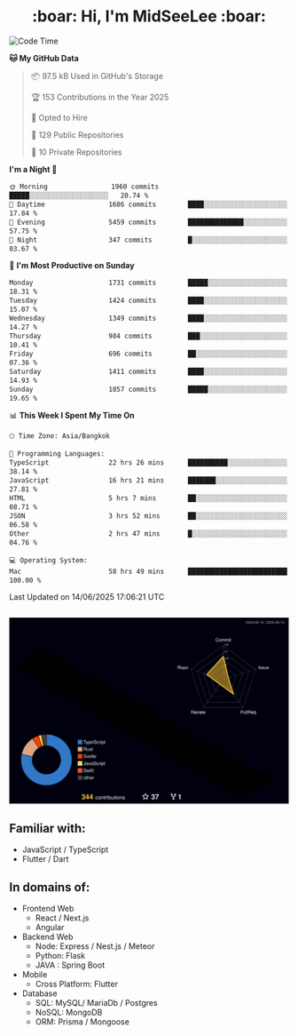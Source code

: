 <h1 align="center"> :boar: Hi, I'm MidSeeLee :boar:</h1>
 
<!--START_SECTION:waka-->
![Code Time](http://img.shields.io/badge/Code%20Time-3%2C050%20hrs%2038%20mins-blue)

**🐱 My GitHub Data** 

> 📦 97.5 kB Used in GitHub's Storage 
 > 
> 🏆 153 Contributions in the Year 2025
 > 
> 💼 Opted to Hire
 > 
> 📜 129 Public Repositories 
 > 
> 🔑 10 Private Repositories 
 > 
**I'm a Night 🦉** 

```text
🌞 Morning                1960 commits        █████░░░░░░░░░░░░░░░░░░░░   20.74 % 
🌆 Daytime                1686 commits        ████░░░░░░░░░░░░░░░░░░░░░   17.84 % 
🌃 Evening                5459 commits        ██████████████░░░░░░░░░░░   57.75 % 
🌙 Night                  347 commits         █░░░░░░░░░░░░░░░░░░░░░░░░   03.67 % 
```
📅 **I'm Most Productive on Sunday** 

```text
Monday                   1731 commits        █████░░░░░░░░░░░░░░░░░░░░   18.31 % 
Tuesday                  1424 commits        ████░░░░░░░░░░░░░░░░░░░░░   15.07 % 
Wednesday                1349 commits        ████░░░░░░░░░░░░░░░░░░░░░   14.27 % 
Thursday                 984 commits         ███░░░░░░░░░░░░░░░░░░░░░░   10.41 % 
Friday                   696 commits         ██░░░░░░░░░░░░░░░░░░░░░░░   07.36 % 
Saturday                 1411 commits        ████░░░░░░░░░░░░░░░░░░░░░   14.93 % 
Sunday                   1857 commits        █████░░░░░░░░░░░░░░░░░░░░   19.65 % 
```


📊 **This Week I Spent My Time On** 

```text
🕑︎ Time Zone: Asia/Bangkok

💬 Programming Languages: 
TypeScript               22 hrs 26 mins      ██████████░░░░░░░░░░░░░░░   38.14 % 
JavaScript               16 hrs 21 mins      ███████░░░░░░░░░░░░░░░░░░   27.81 % 
HTML                     5 hrs 7 mins        ██░░░░░░░░░░░░░░░░░░░░░░░   08.71 % 
JSON                     3 hrs 52 mins       ██░░░░░░░░░░░░░░░░░░░░░░░   06.58 % 
Other                    2 hrs 47 mins       █░░░░░░░░░░░░░░░░░░░░░░░░   04.76 % 

💻 Operating System: 
Mac                      58 hrs 49 mins      █████████████████████████   100.00 % 
```


 Last Updated on 14/06/2025 17:06:21 UTC
<!--END_SECTION:waka-->

##

![](./profile-3d-contrib/profile-night-rainbow.svg)

## Familiar with:
- JavaScript / TypeScript
- Flutter / Dart

## In domains of:
- Frontend Web
  - React / Next.js
  - Angular
- Backend Web
  - Node: Express / Nest.js / Meteor
  - Python: Flask
  - JAVA : Spring Boot
- Mobile
  - Cross Platform: Flutter
- Database
  - SQL: MySQL/ MariaDb / Postgres
  - NoSQL: MongoDB
  - ORM: Prisma / Mongoose
